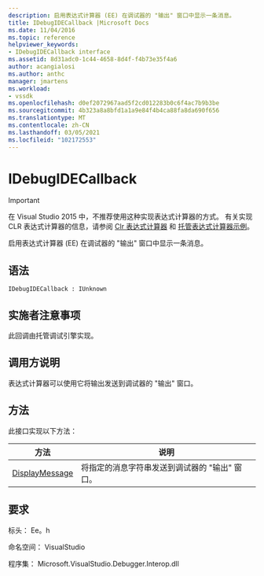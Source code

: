 ```yaml
---
description: 启用表达式计算器 (EE) 在调试器的 "输出" 窗口中显示一条消息。
title: IDebugIDECallback |Microsoft Docs
ms.date: 11/04/2016
ms.topic: reference
helpviewer_keywords:
- IDebugIDECallback interface
ms.assetid: 8d31adc0-1c44-4658-8d4f-f4b73e35f4a6
author: acangialosi
ms.author: anthc
manager: jmartens
ms.workload:
- vssdk
ms.openlocfilehash: d0ef2072967aad5f2cd012283b0c6f4ac7b9b3be
ms.sourcegitcommit: 4b323a8a8bfd1a1a9e84f4b4ca88fa8da690f656
ms.translationtype: MT
ms.contentlocale: zh-CN
ms.lasthandoff: 03/05/2021
ms.locfileid: "102172553"
---
```

# <a name="idebugidecallback"></a>IDebugIDECallback
> [!IMPORTANT]
> 在 Visual Studio 2015 中，不推荐使用这种实现表达式计算器的方式。 有关实现 CLR 表达式计算器的信息，请参阅 [Clr 表达式计算器](https://github.com/Microsoft/ConcordExtensibilitySamples/wiki/CLR-Expression-Evaluators) 和 [托管表达式计算器示例](https://github.com/Microsoft/ConcordExtensibilitySamples/wiki/Managed-Expression-Evaluator-Sample)。

 启用表达式计算器 (EE) 在调试器的 "输出" 窗口中显示一条消息。

## <a name="syntax"></a>语法

```
IDebugIDECallback : IUnknown
```

## <a name="notes-for-implementers"></a>实施者注意事项
 此回调由托管调试引擎实现。

## <a name="notes-for-callers"></a>调用方说明
 表达式计算器可以使用它将输出发送到调试器的 "输出" 窗口。

## <a name="methods"></a>方法
 此接口实现以下方法：

|方法|说明|
|------------|-----------------|
|[DisplayMessage](../../../extensibility/debugger/reference/idebugidecallback-displaymessage.md)|将指定的消息字符串发送到调试器的 "输出" 窗口。|

## <a name="requirements"></a>要求
 标头： Ee。h

 命名空间： VisualStudio

 程序集： Microsoft.VisualStudio.Debugger.Interop.dll

